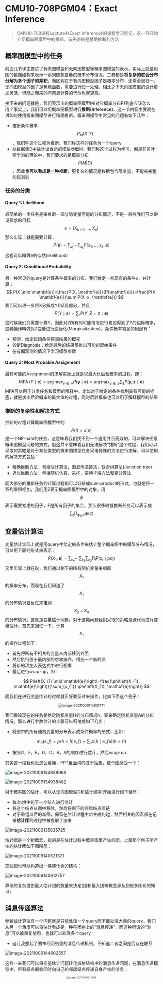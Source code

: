 # CMU10-708PGM04：Exact Inference

> CMU10-708课程Lecture4《Exact Inference》的课程学习笔记，这一节开始介绍概率图模型中的推断，首先讲的是精确推断的方法

## 概率图模型中的任务

前面几节课主要讲了有向图模型和无向图模型等概率图模型的表示，实际上就是用图的数据结构来表示一系列随机变量的概率分布情况，二者都是**将复杂的联合分布分解为多个因子的乘积**，而区别在于有向图模型因子是概率分布、无需全局归一，无向图模型的因子是势能函数，需要进行归一处理，相比之下无向图模型的设计更加灵活，但随之而来的问题是计算的代价也就更高。

接下来的问题就是，我们表示出的概率图模型M(对应概率分布P)到底应该怎么用？事实上，我们可以用概率图模型进行**推断(Inference)**，这一节内容主要就在讲如何使用概率图模型进行精确推断。概率图模型中常见的问题有如下几种：

- 推断条件概率$$P_M(X|Y)$$，我们称这个过程为推断，我们称这样的任务为一个query
- 从数据集D中估计出合适的模型参数M，我们称这个过程为学习，但是在贝叶斯学派的理论中，我们要求的是概率分布$$P(M|D)$$，因此**也可以看成是一种推断**，更复杂的情况是数据包含隐变量，不能被完整的观测到

### 任务的分类

#### Query 1: Likelihood

最简单的一类任务是来推断一部分隐变量可能的分布情况，不是一般性我们可以假设要求的目标$$e=(X_{k+1},\dots,X_n)$$ 那么实际上就是需要计算：
$$
P(\mathbf{e})=\sum_{x_{1}} \cdots \sum_{x_{k}} P\left(x_{1}, \ldots, x_{k}, \mathbf{e}\right)
$$
这也可以叫做e的似然(likelihood)

#### Query 2: Conditional Probability

另一种常见的query是计算条件概率的分布，我们给定一些现有的条件e，并计算：
$$
P(X \mid \mathbf{e})=\frac{P(X, \mathbf{e})}{P(\mathbf{e})}=\frac{P(X, \mathbf{e})}{\sum P(X=x, \mathbf{e})}
$$
我们可以进一步将X分解成Y和Z两部分，并且：
$$
P(Y \mid e)=\sum_{z} P(Y, Z=z \mid \mathbf{e})
$$
这时候我们只需要计算Y，因此对Z所有的可能情况进行累加得到了Y的边际概率，这种操作叫做对Z变量进行边际化(Marginalization)，条件概率常见的用途有：

- 预测：给定起始条件预测结果的概率
- 诊断Diagnosis：给定最后的结果反推出可能的起始条件
- 在有偏观测的情况下学习模型参数

#### Query 3: Most Probable Assignment

最有可能的Assignment的求解实际上就是求最大化后验概率的过程，即：
$$
\operatorname{MPA}(Y \mid \mathbf{e})=\arg \max_{\mathrm{y}\in \mathcal Y} P(\mathbf{y} \mid \mathbf{e})=\arg \max_{\mathrm{y}\in \mathcal Y} \sum_{\mathbf{z}} P(\mathbf{y}, \mathbf{z} \mid \mathbf{e})
$$
MPA可以用于分类任务和模型的解释中，比如对于给定的条件找到最有可能的标签，就是求出后验概率的最大值的过程，同时后验概率也可以用于解释模型的结果



### 推断的复杂性和解决方式

推断的过程计算概率图模型中的$$P(X=x|e)$$是一个NP-hard的任务，这意味着我们找不到一个通用并且高效的，可以解决任意概率图模型问题的方式，但这并不意味着我们无法解决“推断”这个过程，我们可以采取的策略是对于某些类型的概率图模型任务采用特殊的方法进行求解。可以使用的解决方式包括：

- 精确推断方法：包括估计算法，消息传递算法，联合树算法(Junction tree)
- 近似推断方法：包括随机仿真，采样，蒙特卡洛方法和变分算法

而大部分的推断任务的计算过程都可以归结成sum-product的形式，也就是将一系列乘积相加，我们用Z表示概率图模型中的对象，用$$\phi$$表示需要考虑的因子，F是所有因子的集合，那么很多时候推断任务可以表示成
$$
\sum_{z}\prod_{\phi_\in \mathcal F}\phi(z)
$$


## 变量估计算法

变量估计实际上就是用query中给定的条件来估计整个概率图中的模型分布情况，可以用下面的形式来表示：
$$
P\left(X_{1}, \mathbf{e}\right)=\sum_{x_{n}} \cdots \sum_{x_{3}} \sum_{x_{2}} \prod_{i} P\left(x_{i} \mid p a_{i}\right)
$$
这里实际上就在说，我们通过剩下的所有随机变量来刻画$$X_1$$的概率分布，而现在我们知道了$$X_1$$的分布情况要反过来推测$$X_2-X_n$$的分布情况，这就是变量估计问题，对于这类问题我们采取的策略是迭代地进行变量估计。首先来回忆一下，计算$$X_1$$的操作过程如下：

- 首先将所有不相关的变量从内部移到外面
- 然后执行位于最内部的求和操作，得到一个新的项
- 将新的项加入表达式中进行相乘
- 最后进行wrap-up，即：

$$
P\left(X_{1} \mid \mathbf{e}\right)=\frac{\phi\left(X_{1}, \mathbf{e}\right)}{\sum_{x_{1}} \phi\left(X_{1}, \mathbf{e}\right)}
$$

而我们在进行变量估计的时候就正好要反过来操作，比如下面这个例子：

<center><img src="static/image-20211009114031771.png" alt="image-20211009114031771" style="zoom:80%;" /></center>

我们假设现在的任务是给定随机变量H的分布情况h，要来确定随机变量A的分布情况，那么进行参数估计的步骤可以归纳成如下几步：

- 将图中的所有随机变量的分布表示成条件概率的形式，比如：

$$
m_{h}(e, f)=p(h=\tilde{h}|e, f)=\sum_{h} p(h \mid e, f) \delta(h=\tilde{h})
$$

- 按照G，F，E，D，C，B，A的顺序进行估计，然后wrap-up

其实这一段我也没怎么看懂，PPT里面讲的过于抽象，放个图感受一下：

![image-20211009134928968](static/image-20211009134928968.png)

![image-20211009134938482](static/image-20211009134938482.png)

对于概率图的估计，可以从无向图模型G和估计顺序I开始进行如下循环：

- 每次对I中的下一个结点进行估计
- 将这个结点从图中移除，然后将剩下的邻居结点项链
- 对于重组以后的新图，保留在估计过程中新生成的边，然后相关的因素都在记录**估计团**的过程中被提取了出来

![image-20211009135835725](static/image-20211009135835725.png)

估计团是一个新概念，指的是在估计过程中概率图里产生的团，上面那个例子所产生的估计团如下图所示：

![image-20211009140521521](static/image-20211009140521521.png)

这些团也可以构造出一棵演化树的结构：

![image-20211009140612757](static/image-20211009140612757.png)

算法的复杂度由最大估计团的数量来决定(团和最大团等概念涉及到很多图论的知识)

## 消息传递算法

参数估计算法有一个问题就是只能处理一个query而不能处理大量的query，我们从另一个角度可以将估计看成是一种在团树上的“消息传递”，而这种所谓的“消息”可以被重复使用，也就可以处理多个query

- 这让我想起了图神经网络里的消息传递机制，不知道二者之间是否存在联系

![image-20211009144602557](static/image-20211009144602557.png)

这样一来我们可以将变量估计问题转化成树结构中的消息传递问题，在消息传递模型中，所有结点都会同时向自己的邻居结点传递自身产生的消息：

<center><img src="static/image-20211009145211665.png" alt="image-20211009145211665" style="zoom:50%;" /></center>